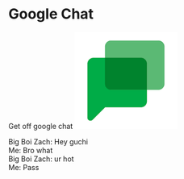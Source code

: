 <h1>Google Chat</h1>
Get off google chat
<img src="https://raw.githubusercontent.com/Mrpi314tech/Mrpi314tech.github.io/main/googlechat.png" alt="troll"> 

Big Boi Zach: Hey guchi
<br>
Me: Bro what
<br>
Big Boi Zach: ur hot
<br>
Me: Pass
